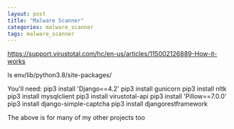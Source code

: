 ```yaml
---
layout: post
title: "Malware Scanner"
categories: malware_scanner
tags: malware_scanner
---
```


https://support.virustotal.com/hc/en-us/articles/115002126889-How-it-works

ls env/lib/python3.8/site-packages/

You'll need:
pip3 install 'Django==4.2'
pip3 install gunicorn
pip3 install nltk
pip3 install mysqlclient
pip3 install virustotal-api
pip3 install 'Pillow==7.0.0'
pip3 install django-simple-captcha
pip3 install djangorestframework

The above is for many of my other projects too

##


